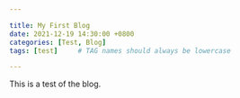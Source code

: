```yaml
---

title: My First Blog
date: 2021-12-19 14:30:00 +0800
categories: [Test, Blog]
tags: [test]     # TAG names should always be lowercase

---
```

This is a test of the blog.
